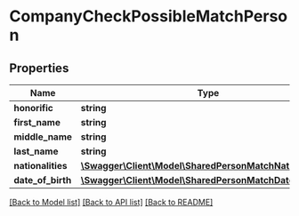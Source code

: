# CompanyCheckPossibleMatchPerson

## Properties
Name | Type | Description | Notes
------------ | ------------- | ------------- | -------------
**honorific** | **string** |  | 
**first_name** | **string** |  | 
**middle_name** | **string** |  | 
**last_name** | **string** |  | 
**nationalities** | [**\Swagger\Client\Model\SharedPersonMatchNationalities[]**](SharedPersonMatchNationalities.md) |  | 
**date_of_birth** | [**\Swagger\Client\Model\SharedPersonMatchDateOfBirth**](SharedPersonMatchDateOfBirth.md) |  | 

[[Back to Model list]](../README.md#documentation-for-models) [[Back to API list]](../README.md#documentation-for-api-endpoints) [[Back to README]](../README.md)



